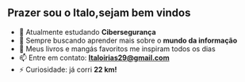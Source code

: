 ## Prazer sou o Italo,sejam bem vindos
- 🌱 Atualmente estudando **Cibersegurança**  
- 🤔 Sempre buscando aprender mais sobre o **mundo da informação**  
- 💬 Meus livros e mangás favoritos me inspiram todos os dias  
- 📫 Entre em contato: **Italoirias29@gmail.com**  
- ⚡ Curiosidade: já corri **22 km!**
